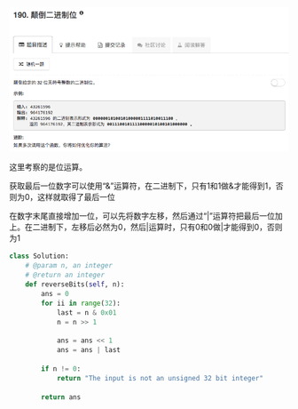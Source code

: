 ![](./problem.png)

这里考察的是位运算。

获取最后一位数字可以使用“&”运算符，在二进制下，只有1和1做&才能得到1，否则为0，这样就取得了最后一位

在数字末尾直接增加一位，可以先将数字左移，然后通过“|”运算符把最后一位加上。在二进制下，左移后必然为0，然后|运算时，只有0和0做|才能得到0，否则为1

```python
class Solution:
    # @param n, an integer
    # @return an integer
    def reverseBits(self, n):
        ans = 0 
        for ii in range(32):
            last = n & 0x01
            n = n >> 1
            
            ans = ans << 1
            ans = ans | last
            
        if n != 0:
            return "The input is not an unsigned 32 bit integer"
            
        return ans
```

